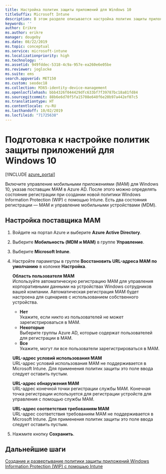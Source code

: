 ```yaml
---
title: Настройка политик защиты приложений для Windows 10
titleSuffix: Microsoft Intune
description: В этом разделе описывается настройка политик защиты приложений (APP) для устройств с Windows 10.
keywords: ''
author: Erikre
ms.author: erikre
manager: dougeby
ms.date: 08/22/2019
ms.topic: conceptual
ms.service: microsoft-intune
ms.localizationpriority: high
ms.technology: ''
ms.assetid: 949fddec-5318-4c9a-957e-ea260e6e05be
ms.reviewer: joglocke
ms.suite: ems
search.appverid: MET150
ms.custom: seodec18
ms.collection: M365-identity-device-management
ms.openlocfilehash: bbb4326f044429dfc633bf7f39787bc18a81fd84
ms.sourcegitcommit: 88b6e6d70f5fa15708e640f6e20b97a442ef07c5
ms.translationtype: HT
ms.contentlocale: ru-RU
ms.lasthandoff: 10/02/2019
ms.locfileid: "71725638"
---
```

# <a name="get-ready-to-configure-app-protection-policies-for-windows-10"></a>Подготовка к настройке политик защиты приложений для Windows 10 

[!INCLUDE [azure_portal](../includes/azure_portal.md)]

Включите управление мобильными приложениями (MAM) для Windows 10, указав поставщик MAM в Azure AD. После этого можно определять состояние регистрации при создании новой политики Windows Information Protection (WIP) с помощью Intune. Есть два состояния регистрации — MAM и управление мобильными устройствами (MDM).

## <a name="to-configure-the-mam-provider"></a>Настройка поставщика MAM

1. Войдите на портал Azure и выберите **Azure Active Directory**.

2. Выберите **Мобильность (MDM и MAM)** в группе **Управление**.

3. Выберите **Microsoft Intune**.

4. Настройте параметры в группе **Восстановить URL-адреса MAM по умолчанию**  в колонке **Настройка**.

   **Область пользователя MAM**  
   Используйте автоматическую регистрацию MAM для управления корпоративными данными на устройствах Windows сотрудников вашей компании. Автоматическая регистрация MAM будет настроена для сценариев с использованием собственного устройства.<ul><li>**Нет**<br>Укажите, если никто из пользователей не может зарегистрироваться в MAM.</li><li>**Некоторые**<br>Выберите группы Azure AD, которые содержат пользователей для регистрации в MAM.</li><li>**Все**<br>Укажите, могут ли все пользователи зарегистрироваться в MAM.</li></ul>

   **URL-адрес условий использования MAM**  
   URL-адрес условий использования MAM не поддерживается в Microsoft Intune. Для применения политик защиты это поле ввода следует оставить пустым.

   **URL-адрес обнаружения MAM**  
   URL-адрес конечной точки регистрации службы MAM. Конечная точка регистрации используется для регистрации устройств для управления с помощью службы MAM.

   **URL-адрес соответствия требованиям MAM**  
   URL-адрес соответствия требованиям MAM не поддерживается в Microsoft Intune. Для применения политик защиты это поле ввода следует оставить пустым. 

5. Нажмите кнопку **Сохранить**.

## <a name="next-steps"></a>Дальнейшие шаги

[Создание и развертывание политики защиты приложений Windows Information Protection (WIP) с помощью Intune](windows-information-protection-policy-create.md)
